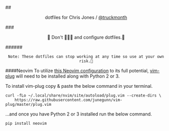 ##<p align="center">dotfiles for Chris Jones / [@truckmonth](https://twitter.com/truckmonth)</p>

###<p align="center">🚨 Don't 🍺🍺🍺 and configure dotfiles.🚨</p>

######<p align="center">`Note: These dotfiles can stop working at any time so use at your own risk.😬`</p>

####Neovim
To utilize [this Neovim configuration](https://github.com/ipatch/dotfiles/blob/master/config/nvim/init.vim) to its full potential, [vim-plug](https://github.com/junegunn/vim-plug) will need to be installed along with Python 2 or 3.

To install vim-plug copy & paste the below command in your terminal.

```
curl -fLo ~/.local/share/nvim/site/autoload/plug.vim --create-dirs \
    https://raw.githubusercontent.com/junegunn/vim-plug/master/plug.vim
```

...and once you have Python 2 or 3 installed run the below command.

```
pip install neovim
```
